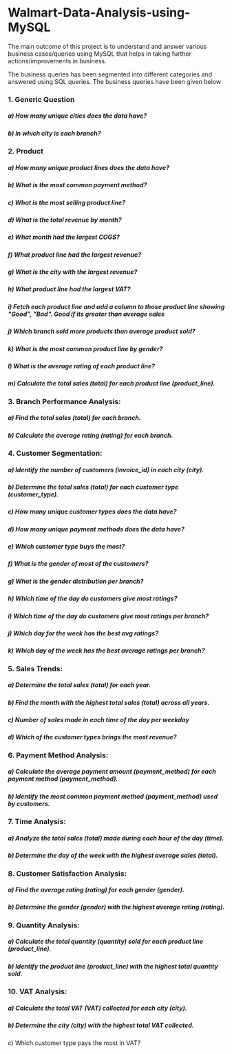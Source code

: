 # Walmart-Data-Analysis-using-MySQL
The main outcome of this project is to understand and answer various business cases/queries using MySQL that helps in taking further actions/improvements in business.


The business queries has been segmented into different categories and answered using SQL queries.
The business queries have been given below
### 1.	Generic Question
##### a)	How many unique cities does the data have?
##### b)	In which city is each branch?
### 2.	Product
##### a)	How many unique product lines does the data have?
##### b)	What is the most common payment method?
##### c)	What is the most selling product line?
##### d)	What is the total revenue by month?
##### e)	What month had the largest COGS?
##### f)	What product line had the largest revenue?
##### g)	What is the city with the largest revenue?
##### h)	What product line had the largest VAT?
##### i)	Fetch each product line and add a column to those product line showing "Good", "Bad". Good if its greater than average sales
##### j)	Which branch sold more products than average product sold?
##### k)	What is the most common product line by gender?
##### l)	What is the average rating of each product line?
##### m)	Calculate the total sales (total) for each product line (product_line).
### 3.	Branch Performance Analysis:
##### a)	Find the total sales (total) for each branch.
##### b)	Calculate the average rating (rating) for each branch.
### 4.	Customer Segmentation:
##### a)	Identify the number of customers (invoice_id) in each city (city).
##### b)	Determine the total sales (total) for each customer type (customer_type).
##### c)	How many unique customer types does the data have?
##### d)	How many unique payment methods does the data have?
##### e)	Which customer type buys the most?
##### f)	What is the gender of most of the customers?
##### g)	What is the gender distribution per branch?
##### h)	Which time of the day do customers give most ratings?
##### i)	Which time of the day do customers give most ratings per branch?
##### j)	Which day for the week has the best avg ratings?
##### k)	Which day of the week has the best average ratings per branch?
### 5.	Sales Trends:
##### a)	Determine the total sales (total) for each year.
##### b)	Find the month with the highest total sales (total) across all years.
##### c)	Number of sales made in each time of the day per weekday
##### d)	Which of the customer types brings the most revenue?
### 6.	Payment Method Analysis:
##### a)	Calculate the average payment amount (payment_method) for each payment method (payment_method).
##### b)	Identify the most common payment method (payment_method) used by customers.
### 7.	Time Analysis:
##### a)	Analyze the total sales (total) made during each hour of the day (time).
##### b)	Determine the day of the week with the highest average sales (total).
### 8.	Customer Satisfaction Analysis:
##### a)	Find the average rating (rating) for each gender (gender).
##### b)	Determine the gender (gender) with the highest average rating (rating).
### 9.	Quantity Analysis:
##### a)	Calculate the total quantity (quantity) sold for each product line (product_line).
##### b)	Identify the product line (product_line) with the highest total quantity sold.
### 10.	VAT Analysis:
##### a)	Calculate the total VAT (VAT) collected for each city (city).
##### b)	Determine the city (city) with the highest total VAT collected.
c)	Which customer type pays the most in VAT?
